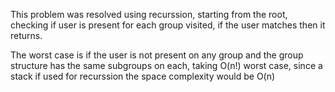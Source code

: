 

This problem was resolved using recurssion, starting from the root, checking if user is present for each group visited, if the user matches then it returns.

The worst case is if the user is not present on any group and the group structure has the same subgroups on each, taking O(n!) worst case, since a stack if used for recurssion the space complexity would be O(n)